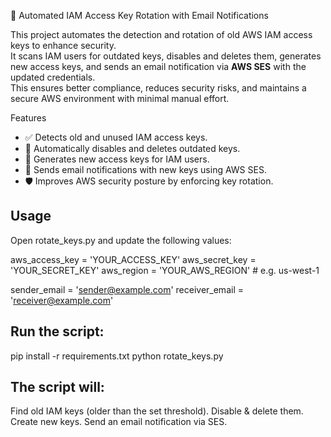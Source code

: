 🔐 Automated IAM Access Key Rotation with Email Notifications

This project automates the detection and rotation of old AWS IAM access keys to enhance security.  
It scans IAM users for outdated keys, disables and deletes them, generates new access keys, and sends an email notification via **AWS SES** with the updated credentials.  
This ensures better compliance, reduces security risks, and maintains a secure AWS environment with minimal manual effort.  

Features
- ✅ Detects old and unused IAM access keys.  
- 🔄 Automatically disables and deletes outdated keys.  
- 🔑 Generates new access keys for IAM users.  
- 📧 Sends email notifications with new keys using AWS SES.  
- 🛡 Improves AWS security posture by enforcing key rotation.  

Usage
-----
Open rotate_keys.py and update the following values:

aws_access_key = 'YOUR_ACCESS_KEY'
aws_secret_key = 'YOUR_SECRET_KEY'
aws_region = 'YOUR_AWS_REGION'  # e.g. us-west-1

sender_email = 'sender@example.com'
receiver_email = 'receiver@example.com'


Run the script:
---------------
pip install -r requirements.txt
python rotate_keys.py


The script will:
----------------
Find old IAM keys (older than the set threshold).
Disable & delete them.
Create new keys.
Send an email notification via SES.
